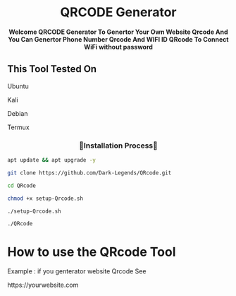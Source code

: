 <h1 align="center">QRCODE Generator</h1>
<b><p align="center">Welcome QRCODE Generator To Genertor Your Own Website Qrcode And You Can Genertor Phone Number Qrcode And WIFI ID QRcode To Connect WiFi without password</p></b>

<h2>This Tool Tested On</h2>
<p>Ubuntu</p>
<p>Kali</p>
<p>Debian</p>
<p>Termux</p>

<h3 align="center">🔰Installation Process🔰</h3>

```bash
apt update && apt upgrade -y
```

```bash
git clone https://github.com/Dark-Legends/QRcode.git
```

```bash
cd QRcode
```

```bash
chmod +x setup-Qrcode.sh
```

```bash
./setup-Qrcode.sh
```

```
./QRcode
```


# How to use the QRcode Tool
<p> Example : if you genterator website Qrcode See </p>
<p> https://yourwebsite.com </p>

